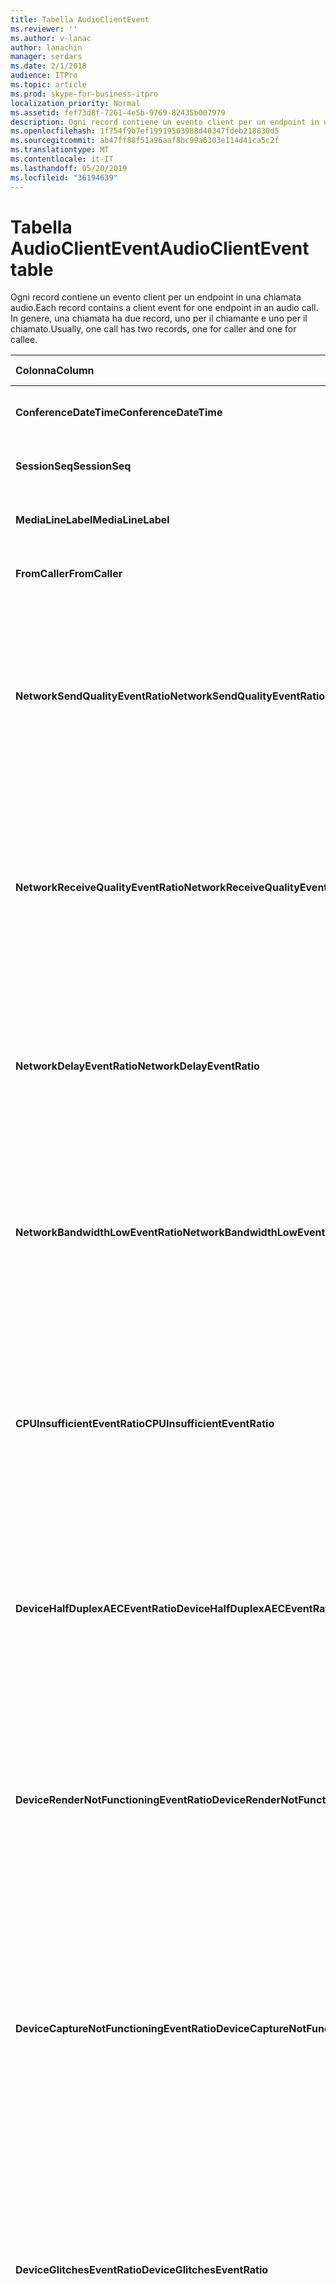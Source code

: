 ```yaml
---
title: Tabella AudioClientEvent
ms.reviewer: ''
ms.author: v-lanac
author: lanachin
manager: serdars
ms.date: 2/1/2018
audience: ITPro
ms.topic: article
ms.prod: skype-for-business-itpro
localization_priority: Normal
ms.assetid: fef73d8f-7261-4e5b-9769-82435b007979
description: Ogni record contiene un evento client per un endpoint in una chiamata audio. In genere, una chiamata ha due record, uno per il chiamante e uno per il chiamato.
ms.openlocfilehash: 1f754f9b7ef19919503988d40347fdeb218830d5
ms.sourcegitcommit: ab47ff88f51a96aaf8bc99a6303e114d41ca5c2f
ms.translationtype: MT
ms.contentlocale: it-IT
ms.lasthandoff: 05/20/2019
ms.locfileid: "36194639"
---
```

# <a name="audioclientevent-table"></a><span data-ttu-id="f1adb-104">Tabella AudioClientEvent</span><span class="sxs-lookup"><span data-stu-id="f1adb-104">AudioClientEvent table</span></span>
 
<span data-ttu-id="f1adb-105">Ogni record contiene un evento client per un endpoint in una chiamata audio.</span><span class="sxs-lookup"><span data-stu-id="f1adb-105">Each record contains a client event for one endpoint in an audio call.</span></span> <span data-ttu-id="f1adb-106">In genere, una chiamata ha due record, uno per il chiamante e uno per il chiamato.</span><span class="sxs-lookup"><span data-stu-id="f1adb-106">Usually, one call has two records, one for caller and one for callee.</span></span>
  
|<span data-ttu-id="f1adb-107">**Colonna**</span><span class="sxs-lookup"><span data-stu-id="f1adb-107">**Column**</span></span>|<span data-ttu-id="f1adb-108">**Tipo di dati**</span><span class="sxs-lookup"><span data-stu-id="f1adb-108">**Data Type**</span></span>|<span data-ttu-id="f1adb-109">**Chiave/indice**</span><span class="sxs-lookup"><span data-stu-id="f1adb-109">**Key/Index**</span></span>|<span data-ttu-id="f1adb-110">**Dettagli**</span><span class="sxs-lookup"><span data-stu-id="f1adb-110">**Details**</span></span>|
|:-----|:-----|:-----|:-----|
|<span data-ttu-id="f1adb-111">**ConferenceDateTime**</span><span class="sxs-lookup"><span data-stu-id="f1adb-111">**ConferenceDateTime**</span></span> <br/> |<span data-ttu-id="f1adb-112">DateTime</span><span class="sxs-lookup"><span data-stu-id="f1adb-112">datetime</span></span>  <br/> |<span data-ttu-id="f1adb-113">Principale</span><span class="sxs-lookup"><span data-stu-id="f1adb-113">Primary</span></span>  <br/> |<span data-ttu-id="f1adb-114">A cui si fa riferimento dalla [Tabella MediaLine](medialine-0.md).</span><span class="sxs-lookup"><span data-stu-id="f1adb-114">Referenced from the [MediaLine table](medialine-0.md).</span></span>  <br/> |
|<span data-ttu-id="f1adb-115">**SessionSeq**</span><span class="sxs-lookup"><span data-stu-id="f1adb-115">**SessionSeq**</span></span> <br/> |<span data-ttu-id="f1adb-116">int</span><span class="sxs-lookup"><span data-stu-id="f1adb-116">int</span></span>  <br/> |<span data-ttu-id="f1adb-117">Principale</span><span class="sxs-lookup"><span data-stu-id="f1adb-117">Primary</span></span>  <br/> |<span data-ttu-id="f1adb-118">A cui si fa riferimento dalla [Tabella MediaLine](medialine-0.md).</span><span class="sxs-lookup"><span data-stu-id="f1adb-118">Referenced from the [MediaLine table](medialine-0.md).</span></span>  <br/> |
|<span data-ttu-id="f1adb-119">**MediaLineLabel**</span><span class="sxs-lookup"><span data-stu-id="f1adb-119">**MediaLineLabel**</span></span> <br/> |<span data-ttu-id="f1adb-120">tinyint</span><span class="sxs-lookup"><span data-stu-id="f1adb-120">tinyint</span></span>  <br/> |<span data-ttu-id="f1adb-121">Principale</span><span class="sxs-lookup"><span data-stu-id="f1adb-121">Primary</span></span>  <br/> |<span data-ttu-id="f1adb-122">A cui si fa riferimento dalla [Tabella MediaLine](medialine-0.md).</span><span class="sxs-lookup"><span data-stu-id="f1adb-122">Referenced from the [MediaLine table](medialine-0.md).</span></span>  <br/> |
|<span data-ttu-id="f1adb-123">**FromCaller**</span><span class="sxs-lookup"><span data-stu-id="f1adb-123">**FromCaller**</span></span> <br/> |<span data-ttu-id="f1adb-124">po'</span><span class="sxs-lookup"><span data-stu-id="f1adb-124">bit</span></span>  <br/> |<span data-ttu-id="f1adb-125">Principale</span><span class="sxs-lookup"><span data-stu-id="f1adb-125">Primary</span></span>  <br/> |<span data-ttu-id="f1adb-126">0: dati del destinatario</span><span class="sxs-lookup"><span data-stu-id="f1adb-126">0: Callee's data</span></span>  <br/> <span data-ttu-id="f1adb-127">1: dati del chiamante</span><span class="sxs-lookup"><span data-stu-id="f1adb-127">1: Caller's data</span></span>  <br/> |
|<span data-ttu-id="f1adb-128">**NetworkSendQualityEventRatio**</span><span class="sxs-lookup"><span data-stu-id="f1adb-128">**NetworkSendQualityEventRatio**</span></span> <br/> |<span data-ttu-id="f1adb-129">decimale (5; 2)</span><span class="sxs-lookup"><span data-stu-id="f1adb-129">decimal(5,2)</span></span>  <br/> | <br/> |<span data-ttu-id="f1adb-130">Percentuale della sessione l'evento NetworkSendQuality è stato generato per lo stato "Bad".</span><span class="sxs-lookup"><span data-stu-id="f1adb-130">Percentage of session the NetworkSendQuality event was fired for 'Bad' state.</span></span>  <br/> <span data-ttu-id="f1adb-131">La qualità della rete in termini di jitter o perdita di pacchetti è grave e ha un impatto sulla qualità dell'audio inviato.</span><span class="sxs-lookup"><span data-stu-id="f1adb-131">Network quality in terms of jitter or packet loss is severe and impacting the quality of audio being sent.</span></span>  <br/> |
|<span data-ttu-id="f1adb-132">**NetworkReceiveQualityEventRatio**</span><span class="sxs-lookup"><span data-stu-id="f1adb-132">**NetworkReceiveQualityEventRatio**</span></span> <br/> |<span data-ttu-id="f1adb-133">decimale (5; 2)</span><span class="sxs-lookup"><span data-stu-id="f1adb-133">decimal(5,2)</span></span>  <br/> | <br/> |<span data-ttu-id="f1adb-134">Percentuale della sessione l'evento ReceiveSendQuality è stato generato per lo stato "Bad".</span><span class="sxs-lookup"><span data-stu-id="f1adb-134">Percentage of session the ReceiveSendQuality event was fired for 'Bad' state.</span></span>  <br/> <span data-ttu-id="f1adb-135">La qualità della rete in termini di jitter o perdita di pacchetti è grave e ha un impatto sulla qualità dell'audio ricevuto.</span><span class="sxs-lookup"><span data-stu-id="f1adb-135">Network quality in terms of jitter or packet loss is severe and impacting the quality of audio being received.</span></span>  <br/> |
|<span data-ttu-id="f1adb-136">**NetworkDelayEventRatio**</span><span class="sxs-lookup"><span data-stu-id="f1adb-136">**NetworkDelayEventRatio**</span></span> <br/> |<span data-ttu-id="f1adb-137">decimale (5; 2)</span><span class="sxs-lookup"><span data-stu-id="f1adb-137">decimal(5,2)</span></span>  <br/> | <br/> |<span data-ttu-id="f1adb-138">Percentuale della sessione che l'evento Delay è stato generato per lo stato "Bad".</span><span class="sxs-lookup"><span data-stu-id="f1adb-138">Percentage of session the Delay event was fired for 'Bad' state.</span></span> <span data-ttu-id="f1adb-139">La latenza della rete è grave e ha un impatto sull'esperienza impedendo comunicazioni interattive</span><span class="sxs-lookup"><span data-stu-id="f1adb-139">Network latency is severe and impacting the experience by preventing interactive communication</span></span>  <br/> |
|<span data-ttu-id="f1adb-140">**NetworkBandwidthLowEventRatio**</span><span class="sxs-lookup"><span data-stu-id="f1adb-140">**NetworkBandwidthLowEventRatio**</span></span> <br/> |<span data-ttu-id="f1adb-141">decimale (5; 2)</span><span class="sxs-lookup"><span data-stu-id="f1adb-141">decimal(5,2)</span></span>  <br/> | <br/> |<span data-ttu-id="f1adb-142">Percentuale della sessione l'evento LowBandwidth è stato generato per lo stato "Bad".</span><span class="sxs-lookup"><span data-stu-id="f1adb-142">Percentage of session the LowBandwidth event was fired for 'Bad' state.</span></span> <span data-ttu-id="f1adb-143">La larghezza di banda disponibile è insufficiente per un'esperienza vocale accettabile.</span><span class="sxs-lookup"><span data-stu-id="f1adb-143">The available bandwidth is insufficient for an acceptable voice experience.</span></span>  <br/> |
|<span data-ttu-id="f1adb-144">**CPUInsufficientEventRatio**</span><span class="sxs-lookup"><span data-stu-id="f1adb-144">**CPUInsufficientEventRatio**</span></span> <br/> |<span data-ttu-id="f1adb-145">decimale (5; 2)</span><span class="sxs-lookup"><span data-stu-id="f1adb-145">decimal(5,2)</span></span>  <br/> | <br/> |<span data-ttu-id="f1adb-146">Percentuale della sessione l'evento CPU insufficiente è stato generato per lo stato "non valido".</span><span class="sxs-lookup"><span data-stu-id="f1adb-146">Percentage of session the insufficient CPU event was fired for 'Bad' state.</span></span> <span data-ttu-id="f1adb-147">Sono disponibili cicli di CPU insufficienti per l'elaborazione con le modalità e le applicazioni correnti in uso.</span><span class="sxs-lookup"><span data-stu-id="f1adb-147">There are insufficient CPU cycles for processing with the current modalities and applications in use.</span></span> <span data-ttu-id="f1adb-148">Ciò causa distorsioni con il canale audio.</span><span class="sxs-lookup"><span data-stu-id="f1adb-148">This causes distortions with the audio channel.</span></span>  <br/> |
|<span data-ttu-id="f1adb-149">**DeviceHalfDuplexAECEventRatio**</span><span class="sxs-lookup"><span data-stu-id="f1adb-149">**DeviceHalfDuplexAECEventRatio**</span></span> <br/> |<span data-ttu-id="f1adb-150">decimale (5; 2)</span><span class="sxs-lookup"><span data-stu-id="f1adb-150">decimal(5,2)</span></span>  <br/> | <br/> |<span data-ttu-id="f1adb-151">Percentuale della sessione l'evento DeviceHalfDuplexAEC è stato generato per lo stato "Bad".</span><span class="sxs-lookup"><span data-stu-id="f1adb-151">Percentage of session the DeviceHalfDuplexAEC event was fired for 'Bad' state.</span></span> <span data-ttu-id="f1adb-152">Per evitare l'eco, il sistema ha immesso half duplex.</span><span class="sxs-lookup"><span data-stu-id="f1adb-152">In order to prevent echo, the system has enter half duplex.</span></span>  <br/> |
|<span data-ttu-id="f1adb-153">**DeviceRenderNotFunctioningEventRatio**</span><span class="sxs-lookup"><span data-stu-id="f1adb-153">**DeviceRenderNotFunctioningEventRatio**</span></span> <br/> |<span data-ttu-id="f1adb-154">decimale (5; 2)</span><span class="sxs-lookup"><span data-stu-id="f1adb-154">decimal(5,2)</span></span>  <br/> | <br/> |<span data-ttu-id="f1adb-155">Percentuale della sessione l'evento DeviceRenderNotFunctioning è stato generato per lo stato "Bad".</span><span class="sxs-lookup"><span data-stu-id="f1adb-155">Percentage of session the DeviceRenderNotFunctioning event was fired for 'Bad' state.</span></span> <span data-ttu-id="f1adb-156">Il dispositivo di rendering attualmente in uso per la sessione non funziona correttamente.</span><span class="sxs-lookup"><span data-stu-id="f1adb-156">The render device currently being used for the session is not functioning correctly.</span></span> <span data-ttu-id="f1adb-157">Ciò può causare problemi audio unidirezionali.</span><span class="sxs-lookup"><span data-stu-id="f1adb-157">This can cause one-way audio issues.</span></span>  <br/> |
|<span data-ttu-id="f1adb-158">**DeviceCaptureNotFunctioningEventRatio**</span><span class="sxs-lookup"><span data-stu-id="f1adb-158">**DeviceCaptureNotFunctioningEventRatio**</span></span> <br/> |<span data-ttu-id="f1adb-159">decimale (5; 2)</span><span class="sxs-lookup"><span data-stu-id="f1adb-159">decimal(5,2)</span></span>  <br/> | <br/> |<span data-ttu-id="f1adb-160">Percentuale della sessione l'evento DeviceCaptureNotFunctioning è stato generato per lo stato "Bad".</span><span class="sxs-lookup"><span data-stu-id="f1adb-160">Percentage of session the DeviceCaptureNotFunctioning event was fired for 'Bad' state.</span></span> <span data-ttu-id="f1adb-161">Il dispositivo di acquisizione attualmente in uso per la sessione non funziona correttamente.</span><span class="sxs-lookup"><span data-stu-id="f1adb-161">The capture device currently being used for the session is not functioning correctly.</span></span> <span data-ttu-id="f1adb-162">Ciò può causare problemi audio unidirezionali.</span><span class="sxs-lookup"><span data-stu-id="f1adb-162">This can cause one-way audio issues.</span></span>  <br/> |
|<span data-ttu-id="f1adb-163">**DeviceGlitchesEventRatio**</span><span class="sxs-lookup"><span data-stu-id="f1adb-163">**DeviceGlitchesEventRatio**</span></span> <br/> |<span data-ttu-id="f1adb-164">decimale (5; 2)</span><span class="sxs-lookup"><span data-stu-id="f1adb-164">decimal(5,2)</span></span>  <br/> | <br/> |<span data-ttu-id="f1adb-165">Percentuale della sessione l'evento DeviceGlitches è stato generato per lo stato "Bad".</span><span class="sxs-lookup"><span data-stu-id="f1adb-165">Percentage of session the DeviceGlitches event was fired for 'Bad' state.</span></span> <span data-ttu-id="f1adb-166">Il rendering dell'audio causa distorsioni è grave.</span><span class="sxs-lookup"><span data-stu-id="f1adb-166">There are severe glitches in the rendering of audio which is causing distortions.</span></span> <span data-ttu-id="f1adb-167">Queste anomalie possono essere causate da problemi di driver, rimandi temporali (DPC), e uso elevato della CPU.</span><span class="sxs-lookup"><span data-stu-id="f1adb-167">These glitches can be caused by driver issues, deferred procedure calls (DPC) storm (drivers), and high CPU usage.</span></span>  <br/> |
|<span data-ttu-id="f1adb-168">**DeviceLowSNREventRatio**</span><span class="sxs-lookup"><span data-stu-id="f1adb-168">**DeviceLowSNREventRatio**</span></span> <br/> |<span data-ttu-id="f1adb-169">decimale (5; 2)</span><span class="sxs-lookup"><span data-stu-id="f1adb-169">decimal(5,2)</span></span>  <br/> | <br/> |<span data-ttu-id="f1adb-170">Percentuale della sessione l'evento DeviceLowSNR è stato generato per lo stato "Bad".</span><span class="sxs-lookup"><span data-stu-id="f1adb-170">Percentage of session the DeviceLowSNR event was fired for 'Bad' state.</span></span> <span data-ttu-id="f1adb-171">La qualità di acquisizione è molto povera, molto rumorosa o l'utente sta discutendo troppo lontano dal microfono.</span><span class="sxs-lookup"><span data-stu-id="f1adb-171">The capture quality is very poor, either very noisy or user is talking too far away from the microphone.</span></span> <span data-ttu-id="f1adb-172">Questo causerà distorsioni.</span><span class="sxs-lookup"><span data-stu-id="f1adb-172">This will cause distortions.</span></span>  <br/> |
|<span data-ttu-id="f1adb-173">**DeviceLowSpeechLevelEventRatio**</span><span class="sxs-lookup"><span data-stu-id="f1adb-173">**DeviceLowSpeechLevelEventRatio**</span></span> <br/> |<span data-ttu-id="f1adb-174">decimale (5; 2)</span><span class="sxs-lookup"><span data-stu-id="f1adb-174">decimal(5,2)</span></span>  <br/> | <br/> |<span data-ttu-id="f1adb-175">Percentuale della sessione l'evento DeviceLowSpeechLevel è stato generato per lo stato "Bad".</span><span class="sxs-lookup"><span data-stu-id="f1adb-175">Percentage of session the DeviceLowSpeechLevel event was fired for 'Bad' state.</span></span> <span data-ttu-id="f1adb-176">Il livello del discorso dell'utente è troppo basso e il sistema non può aumentarlo ulteriormente.</span><span class="sxs-lookup"><span data-stu-id="f1adb-176">User's speech level is too low and the system cannot increase it any further.</span></span> <span data-ttu-id="f1adb-177">Ciò può causare distorsioni o percepire l'audio unidirezionale.</span><span class="sxs-lookup"><span data-stu-id="f1adb-177">This can either cause distortions or perceived as one-way audio.</span></span>  <br/> |
|<span data-ttu-id="f1adb-178">**DeviceClippingEventRatio**</span><span class="sxs-lookup"><span data-stu-id="f1adb-178">**DeviceClippingEventRatio**</span></span> <br/> |<span data-ttu-id="f1adb-179">Decimale (5; 2)</span><span class="sxs-lookup"><span data-stu-id="f1adb-179">Decimal(5,2)</span></span>  <br/> | <br/> |<span data-ttu-id="f1adb-180">Percentuale della sessione l'evento DeviceClipping è stato generato per lo stato "Bad".</span><span class="sxs-lookup"><span data-stu-id="f1adb-180">Percentage of session the DeviceClipping event was fired for 'Bad' state.</span></span>  <br/> <span data-ttu-id="f1adb-181">Quando il microfono termina con la fine del discorso, la distorsione viene pronunciata a causa del ritaglio.</span><span class="sxs-lookup"><span data-stu-id="f1adb-181">When near-end speech clips the microphone, far-end hears distortion due to clipping.</span></span> <span data-ttu-id="f1adb-182">È importante evitare il ritaglio del microfono vicino alla fine.</span><span class="sxs-lookup"><span data-stu-id="f1adb-182">It is important to avoid near-end microphone clipping.</span></span>  <br/> |
|<span data-ttu-id="f1adb-183">**DeviceEchoEventRatio**</span><span class="sxs-lookup"><span data-stu-id="f1adb-183">**DeviceEchoEventRatio**</span></span> <br/> |<span data-ttu-id="f1adb-184">decimale (5; 2)</span><span class="sxs-lookup"><span data-stu-id="f1adb-184">decimal(5,2)</span></span>  <br/> | <br/> |<span data-ttu-id="f1adb-185">Percentuale della sessione l'evento DeviceEchoEvent è stato generato per lo stato "Bad".</span><span class="sxs-lookup"><span data-stu-id="f1adb-185">Percentage of session the DeviceEchoEvent event was fired for 'Bad' state.</span></span> <span data-ttu-id="f1adb-186">Il dispositivo o la configurazione sta causando l'eco oltre la capacità del sistema di compensare.</span><span class="sxs-lookup"><span data-stu-id="f1adb-186">Device or setup is causing echo beyond the ability of the system to compensate.</span></span>  <br/> |
|<span data-ttu-id="f1adb-187">**DeviceNearEndToEchoRatioEventRatio**</span><span class="sxs-lookup"><span data-stu-id="f1adb-187">**DeviceNearEndToEchoRatioEventRatio**</span></span> <br/> |<span data-ttu-id="f1adb-188">decimale (5; 2)</span><span class="sxs-lookup"><span data-stu-id="f1adb-188">decimal(5,2)</span></span>  <br/> | <br/> |<span data-ttu-id="f1adb-189">Percentuale della sessione l'evento DeviceNearEndToEchoRatio è stato generato per lo stato "Bad".</span><span class="sxs-lookup"><span data-stu-id="f1adb-189">Percentage of session the DeviceNearEndToEchoRatio event was fired for 'Bad' state.</span></span> <span data-ttu-id="f1adb-190">Il discorso dell'utente è troppo basso rispetto all'eco che viene acquisito, che ha un impatto sull'esperienza degli utenti, perché limita la facilità di interruzione di un utente.</span><span class="sxs-lookup"><span data-stu-id="f1adb-190">The user's speech is too low compared to the echo being captured which impacts the users experience because it limits how easy it is to interrupt a user.</span></span> <span data-ttu-id="f1adb-191">Ridurre il volume dell'altoparlante, posizionare il microfono più vicino all'oratore.</span><span class="sxs-lookup"><span data-stu-id="f1adb-191">Reduce speaker volume, move the microphone closer to the talker.</span></span>  <br/> |
|<span data-ttu-id="f1adb-192">**DeviceMultipleEndpointsEventCount**</span><span class="sxs-lookup"><span data-stu-id="f1adb-192">**DeviceMultipleEndpointsEventCount**</span></span> <br/> |<span data-ttu-id="f1adb-193">int</span><span class="sxs-lookup"><span data-stu-id="f1adb-193">int</span></span>  <br/> ||<span data-ttu-id="f1adb-194">Numero di volte durante la sessione l'evento DeviceMultipleEndpoints è stato generato per lo stato "Bad".</span><span class="sxs-lookup"><span data-stu-id="f1adb-194">Number of times during session the DeviceMultipleEndpoints event was fired for 'Bad' state.</span></span> <span data-ttu-id="f1adb-195">Più endpoint audio nella stessa sessione rilevati e il sistema ha compensato riducendo il volume di rendering.</span><span class="sxs-lookup"><span data-stu-id="f1adb-195">Multiple audio endpoints in the same session detected and the system has compensated by reducing render volume.</span></span>  <br/> |
|<span data-ttu-id="f1adb-196">**DeviceHowlingEventCount**</span><span class="sxs-lookup"><span data-stu-id="f1adb-196">**DeviceHowlingEventCount**</span></span> <br/> |<span data-ttu-id="f1adb-197">int</span><span class="sxs-lookup"><span data-stu-id="f1adb-197">int</span></span>  <br/> | <br/> |<span data-ttu-id="f1adb-198">Numero di volte durante la sessione l'evento DeviceHowlingEvent è stato generato per lo stato "Bad".</span><span class="sxs-lookup"><span data-stu-id="f1adb-198">Number of times during session the DeviceHowlingEvent event was fired for 'Bad' state.</span></span> <span data-ttu-id="f1adb-199">Loop di feedback audio rilevato (causato da più endpoint che condividono il percorso audio).</span><span class="sxs-lookup"><span data-stu-id="f1adb-199">Audio feedback loop detected (caused by multiple endpoints sharing audio path).</span></span>  <br/> |
|<span data-ttu-id="f1adb-200">**DeviceRenderZeroVolumeEventRatio**</span><span class="sxs-lookup"><span data-stu-id="f1adb-200">**DeviceRenderZeroVolumeEventRatio**</span></span> <br/> |<span data-ttu-id="f1adb-201">decimale (5; 2)</span><span class="sxs-lookup"><span data-stu-id="f1adb-201">decimal(5,2)</span></span>  <br/> ||<span data-ttu-id="f1adb-202">Percentuale della sessione l'evento DeviceRenderZeroVolume è stato generato per essere nello stato "Bad".</span><span class="sxs-lookup"><span data-stu-id="f1adb-202">Percentage of session the DeviceRenderZeroVolume event was fired for being in the "Bad' state.</span></span> <span data-ttu-id="f1adb-203">Il dispositivo di rendering è stato impostato su zero volume.</span><span class="sxs-lookup"><span data-stu-id="f1adb-203">The render device was set to zero volume.</span></span>  <br/> <span data-ttu-id="f1adb-204">Questa colonna è stata introdotta in Microsoft Lync Server 2013.</span><span class="sxs-lookup"><span data-stu-id="f1adb-204">This column was introduced in Microsoft Lync Server 2013.</span></span>  <br/> |
|<span data-ttu-id="f1adb-205">**DeviceRenderMuteEventRatio**</span><span class="sxs-lookup"><span data-stu-id="f1adb-205">**DeviceRenderMuteEventRatio**</span></span> <br/> |<span data-ttu-id="f1adb-206">decimale (5; 2)</span><span class="sxs-lookup"><span data-stu-id="f1adb-206">decimal(5,2)</span></span>  <br/> ||<span data-ttu-id="f1adb-207">Percentuale della sessione l'evento DeviceRenderMute è stato generato per essere nello stato "Bad".</span><span class="sxs-lookup"><span data-stu-id="f1adb-207">Percentage of session the DeviceRenderMute event was fired for being in the "Bad' state.</span></span> <span data-ttu-id="f1adb-208">Il dispositivo di rendering è stato disattivato.</span><span class="sxs-lookup"><span data-stu-id="f1adb-208">The render device was muted.</span></span>  <br/> <span data-ttu-id="f1adb-209">Questa colonna è stata introdotta in Microsoft Lync Server 2013.</span><span class="sxs-lookup"><span data-stu-id="f1adb-209">This column was introduced in Microsoft Lync Server 2013.</span></span>  <br/> |
   

